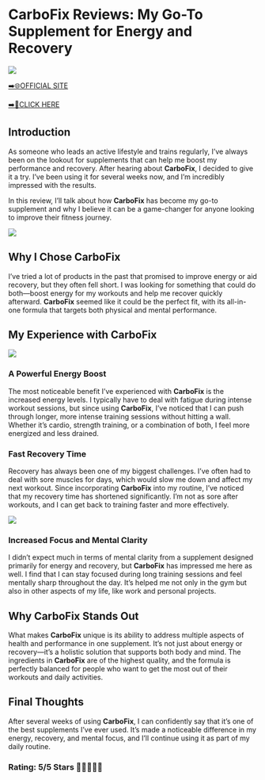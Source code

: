 # **CarboFix Reviews**: My Go-To Supplement for Energy and Recovery

[![](https://static.vecteezy.com/system/resources/thumbnails/019/896/014/small/buy-now-gradient-button-with-cart-symbol-buy-now-illustration-png.png)](https://edetoop.top/lander/sugarpreland-1/carbofix.html) 

[➡️🌐OFFICIAL SITE](https://edetoop.top/lander/sugarpreland-1/carbofix.html) 

[➡️🔗CLICK HERE](https://edetoop.top/lander/sugarpreland-1/carbofix.html) 


## Introduction

As someone who leads an active lifestyle and trains regularly, I’ve always been on the lookout for supplements that can help me boost my performance and recovery. After hearing about **CarboFix**, I decided to give it a try. I’ve been using it for several weeks now, and I’m incredibly impressed with the results.

In this review, I’ll talk about how **CarboFix** has become my go-to supplement and why I believe it can be a game-changer for anyone looking to improve their fitness journey.

[![](https://wallpapers.com/images/hd/red-order-now-button-udg4jcj4arvn8b0n-2.png)](https://edetoop.top/lander/sugarpreland-1/carbofix.html)  

## Why I Chose **CarboFix**

I’ve tried a lot of products in the past that promised to improve energy or aid recovery, but they often fell short. I was looking for something that could do both—boost energy for my workouts and help me recover quickly afterward. **CarboFix** seemed like it could be the perfect fit, with its all-in-one formula that targets both physical and mental performance.

## My Experience with **CarboFix**

[![](https://static.vecteezy.com/system/resources/thumbnails/019/896/014/small/buy-now-gradient-button-with-cart-symbol-buy-now-illustration-png.png)](https://edetoop.top/lander/sugarpreland-1/carbofix.html)

### A Powerful Energy Boost

The most noticeable benefit I’ve experienced with **CarboFix** is the increased energy levels. I typically have to deal with fatigue during intense workout sessions, but since using **CarboFix**, I’ve noticed that I can push through longer, more intense training sessions without hitting a wall. Whether it’s cardio, strength training, or a combination of both, I feel more energized and less drained.

### Fast Recovery Time

Recovery has always been one of my biggest challenges. I’ve often had to deal with sore muscles for days, which would slow me down and affect my next workout. Since incorporating **CarboFix** into my routine, I’ve noticed that my recovery time has shortened significantly. I’m not as sore after workouts, and I can get back to training faster and more effectively.

[![](https://wallpapers.com/images/hd/red-order-now-button-udg4jcj4arvn8b0n-2.png)](https://edetoop.top/lander/sugarpreland-1/carbofix.html)  

### Increased Focus and Mental Clarity

I didn’t expect much in terms of mental clarity from a supplement designed primarily for energy and recovery, but **CarboFix** has impressed me here as well. I find that I can stay focused during long training sessions and feel mentally sharp throughout the day. It’s helped me not only in the gym but also in other aspects of my life, like work and personal projects.

## Why **CarboFix** Stands Out

What makes **CarboFix** unique is its ability to address multiple aspects of health and performance in one supplement. It’s not just about energy or recovery—it’s a holistic solution that supports both body and mind. The ingredients in **CarboFix** are of the highest quality, and the formula is perfectly balanced for people who want to get the most out of their workouts and daily activities.

## Final Thoughts

After several weeks of using **CarboFix**, I can confidently say that it’s one of the best supplements I’ve ever used. It’s made a noticeable difference in my energy, recovery, and mental focus, and I’ll continue using it as part of my daily routine.

### Rating: 5/5 Stars 🌟🌟🌟🌟🌟
